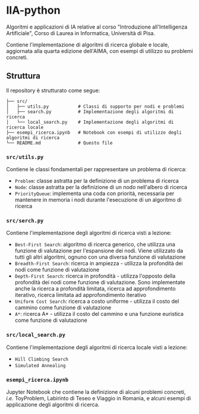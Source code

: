 # IIA-python
Algoritmi e applicazioni di IA relative al corso "Introduzione all'Intelligenza Artificiale", Corso di Laurea in Informatica, Università di Pisa.

Contiene l'implementazione di algoritmi di ricerca globale e locale, aggiornata alla quarta edizione dell'AIMA, con esempi di utilizzo su problemi concreti.

## Struttura

Il repository è strutturato come segue:

```
├── src/
│   ├── utils.py           # Classi di supporto per nodi e problemi
│   ├── search.py          # Implementazione degli algoritmi di ricerca
│   └── local_search.py    # Implementazione degli algoritmi di ricerca locale
├── esempi_ricerca.ipynb   # Notebook con esempi di utilizzo degli algoritmi di ricerca
└── README.md              # Questo file
```

### ```src/utils.py```
Contiene le classi fondamentali per rappresentare un problema di ricerca:
+ ```Problem```: classe astratta per la definizione di un problema di ricerca
+ ```Node```: classe astratta per la definizione di un nodo nell'albero di ricerca
+ ```PriorityQueue```: implementa una coda con priorità, necessaria per mantenere in memoria i nodi durante l'esecuzione di un algoritmo di ricerca

### ```src/serch.py```
Contiene l'implementazione degli algoritmi di ricerca visti a lezione:
+ ```Best-First Search```: algoritmo di ricerca generico, che utilizza una funzione di valutazione per l'espansione dei nodi. Viene utilizzato da tutti gli altri algoritmi, ognuno con una diversa funzione di valutazione
+ ```Breadth-First Search```: ricerca in ampiezza - utilizza la profondità dei nodi come funzione di valutazione
+ ```Depth-First Search```: ricerca in profondità - utilizza l'opposto della profondità dei nodi come funzione di valutazione. Sono implementate anche la ricerca a profondità limitata, ricerca ad approfondimento iterativo, ricerca limitata ad approfondimento iterativo
+ ```Uniform Cost Search```: ricerca a costo uniforme - utilizza il costo del cammino come funzione di valutazione
+ ```A*```: ricerca A* - utilizza il costo del cammino e una funzione euristica come funzione di valutazione

### ```src/local_search.py```
Contiene l'implementazione degli algoritmi di ricerca locale visti a lezione:
+ ```Hill Climbing Search```
+ ```Simulated Annealing```

### ```esempi_ricerca.ipynb```
Jupyter Notebook che contiene la definizione di alcuni problemi concreti, *i.e.* ToyProblem, Labirinto di Teseo e Viaggio in Romania, e alcuni esempi di applicazione degli algoritmi di ricerca.
